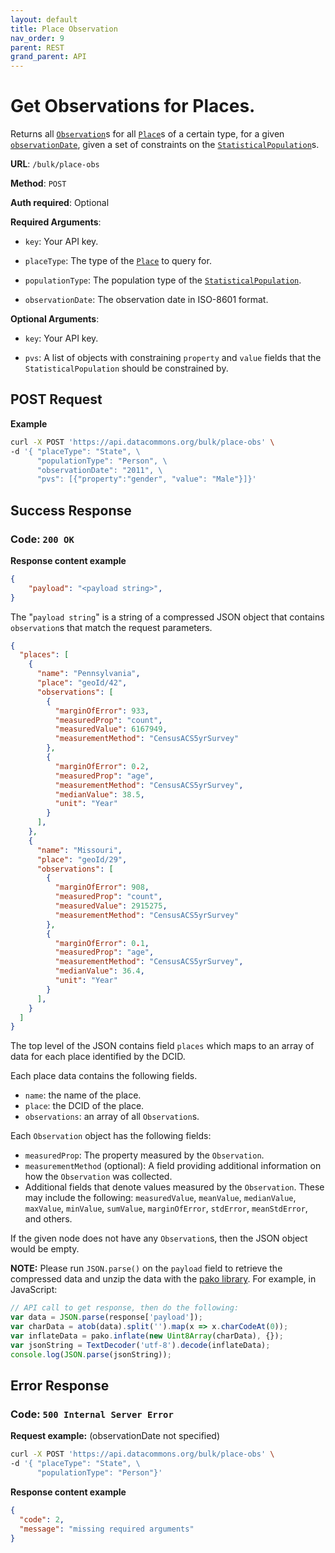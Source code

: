 ```yaml
---
layout: default
title: Place Observation
nav_order: 9
parent: REST
grand_parent: API
---
```


# Get Observations for Places.

Returns all
[`Observation`](https://datacommons.org/browser/Observation)s for all
[`Place`](https://datacommons.org/browser/Place)s of a certain type, for
a given
[`observationDate`](https://datacommons.org/browser/observationDate),
given a set of constraints on the
[`StatisticalPopulation`](https://datacommons.org/browser/StatisticalPopulation)s.

**URL**: `/bulk/place-obs`

**Method**: `POST`

**Auth required**: Optional

**Required Arguments**:

*   `key`: Your API key.

*   `placeType`: The type of the
    [`Place`](https://datacommons.org/browser/Place) to query for.

*   `populationType`: The population type of the
    [`StatisticalPopulation`](https://datacommons.org/browser/StatisticalPopulation).

*   `observationDate`: The observation date in ISO-8601 format.

**Optional Arguments**:

*   `key`: Your API key.

*   `pvs`: A list of objects with constraining `property` and `value` fields
    that the `StatisticalPopulation` should be constrained by.

## POST Request

**Example**

```bash
curl -X POST 'https://api.datacommons.org/bulk/place-obs' \
-d '{ "placeType": "State", \
      "populationType": "Person", \
      "observationDate": "2011", \
      "pvs": [{"property":"gender", "value": "Male"}]}'
```

## Success Response

### **Code**: `200 OK`

**Response content example**

```json
{
    "payload": "<payload string>",
}
```

The "`payload string`" is a string of a compressed JSON object that contains
`observation`s that match the request parameters.

```json
{
  "places": [
    {
      "name": "Pennsylvania",
      "place": "geoId/42",
      "observations": [
        {
          "marginOfError": 933,
          "measuredProp": "count",
          "measuredValue": 6167949,
          "measurementMethod": "CensusACS5yrSurvey"
        },
        {
          "marginOfError": 0.2,
          "measuredProp": "age",
          "measurementMethod": "CensusACS5yrSurvey",
          "medianValue": 38.5,
          "unit": "Year"
        }
      ],
    },
    {
      "name": "Missouri",
      "place": "geoId/29",
      "observations": [
        {
          "marginOfError": 908,
          "measuredProp": "count",
          "measuredValue": 2915275,
          "measurementMethod": "CensusACS5yrSurvey"
        },
        {
          "marginOfError": 0.1,
          "measuredProp": "age",
          "measurementMethod": "CensusACS5yrSurvey",
          "medianValue": 36.4,
          "unit": "Year"
        }
      ],
    }
  ]
}
```

The top level of the JSON contains field `places` which maps to an array of data
for each place identified by the DCID.

Each place data contains the following fields.

-   `name`: the name of the place.
-   `place`: the DCID of the place.
-   `observations`: an array of all `Observation`s.

Each `Observation` object has the following fields:

-   `measuredProp`: The property measured by the `Observation`.
-   `measurementMethod` (optional): A field providing additional information on
    how the `Observation` was collected.
-   Additional fields that denote values measured by the `Observation`. These
    may include the following: `measuredValue`, `meanValue`, `medianValue`,
    `maxValue`, `minValue`, `sumValue`, `marginOfError`, `stdError`,
    `meanStdError`, and others.

If the given node does not have any `Observation`s, then the JSON object would
be empty.

**NOTE:** Please run `JSON.parse()` on the `payload` field to retrieve the
compressed data and unzip the data with the [pako library](https://github.com/nodeca/pako). For example, in JavaScript:

```javascript
// API call to get response, then do the following:
var data = JSON.parse(response['payload']);
var charData = atob(data).split('').map(x => x.charCodeAt(0));
var inflateData = pako.inflate(new Uint8Array(charData), {});
var jsonString = TextDecoder('utf-8').decode(inflateData);
console.log(JSON.parse(jsonString));
```

## Error Response

### **Code**: `500 Internal Server Error`

**Request example:** (observationDate not specified)

```bash
curl -X POST 'https://api.datacommons.org/bulk/place-obs' \
-d '{ "placeType": "State", \
      "populationType": "Person"}'
```

**Response content example**

```json
{
  "code": 2,
  "message": "missing required arguments"
}
```
